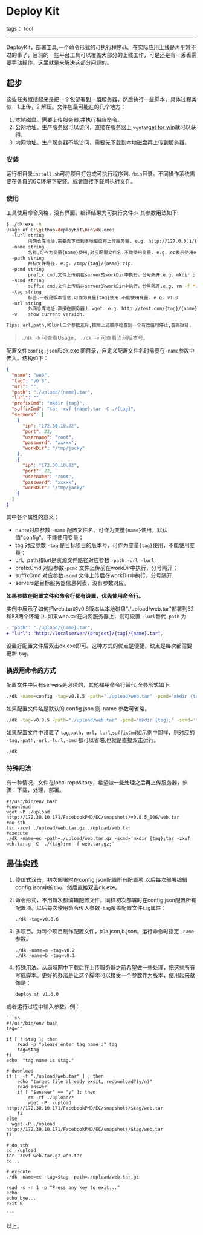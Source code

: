 # Deploy Kit 

tags： tool

---
DeployKit，部署工具,一个命令形式的可执行程序`dk`。在实际应用上线是再平常不过的事了，目前的一些平台工具可以覆盖大部分的上线工作，可是还是有一丢丢需要手动操作，这里就是来解决这部分问题的。

## 起步
这些任务概括起来是把一个包部署到一组服务器，然后执行一些脚本，具体过程类似：1.上传，2 解压。文件包最可能在的几个地方：

1. 本地磁盘。需要上传服务器.并执行相应命令。
2. 公网地址。生产服务器可以访问，直接在服务器上 `wget`[wget for win][1]就可以获得。
3. 内网地址。生产服务器不能访问，需要先下载到本地磁盘再上传到服务器。

### 安装
运行根目录`install.sh`可将项目打包成可执行程序到`./bin`目录。不同操作系统需要在各自的GO环境下安装。或者直接下载可执行文件。

### 使用

工具使用命令风格，没有界面。编译结果为可执行文件`dk` 其参数用法如下:

```sh
$ ./dk.exe -h
Usage of E:\github\deployKit\bin\dk.exe:
  -lurl string
        内网仓库地址,需要先下载到本地磁盘再上传服务器. e.g. http://127.0.0.1/{tag}/{name}.zip.
  -name string
        名称,可作为变量{name}使用,对应配置文件名.不能使用变量. e.g. ec表示使用ec.json. (default "config")
  -path string
        目标文件路径. e.g. /tmp/{tag}/{name}.zip.
  -pcmd string
        prefix cmd,文件上传前在server的workDir中执行，分号隔开.e.g. mkdir p
  -scmd string
        suffix cmd,文件上传后在server的workDir中执行，分号隔开.e.g. rm -f *.zip
  -tag string
        标签.一般是版本信息,可作为变量{tag}使用.不能使用变量. e.g. v1.0
  -url string
        外网仓库地址.直接在服务器上 wget. e.g. http://test.com/{tag}/{name}.zip.
  -v    show current version.

Tips: url,path,和lurl三个参数互斥,按照上述顺序检查到一个有效值时停止,否则报错.

```
> `./dk -h` 可查看Usage。
`./dk -v` 可查看当前版本号。

配置文件`config.json`和dk.exe 同目录，自定义配置文件名时需要在`-name`参数中传入。结构如下：

```json
{
  "name": "web",
  "tag": "v0.8",
  "url": "",
  "path": "./upload/{name}.tar",
  "lurl": "",
  "prefixCmd": "mkdir {tag}",
  "suffixCmd": "tar -xvf {name}.tar -C ./{tag}",
  "servers": [
    {
      "ip": "172.30.10.82",
      "port": 22,
      "username": "root",
      "password": "xxxxx",
      "workDir": "/tmp/jacky"
    },
    {
      "ip": "172.30.10.83",
      "port": 22,
      "username": "root",
      "password": "xxxxx",
      "workDir": "/tmp/jacky"
    }
  ]
}
```

其中各个属性的意义：

- name对应参数 `-name` 配置文件名。可作为变量`{name}`使用，默认值"config"。不能使用变量；
- tag 对应参数 `-tag` 是目标项目的版本号，可作为变量`{tag}`使用，不能使用变量；
- url、path和lurl是资源文件路径对应参数 `-path -url -lurl`;
- prefixCmd 对应参数`-pcmd` 文件上传前在workDir中执行，分号隔开；
- suffixCmd 对应参数`-scmd` 文件上传后在workDir中执行，分号隔开.
- servers是目标服务器信息列表，没有参数对应。

**如果参数在配置文件和命令行都有设置，优先使用命令行。**

实例中展示了如何把web.tar的v0.8版本从本地磁盘"./upload/web.tar"部署到82和83两个环境中.
如果web.tar在内网服务器上，则可设置 `-lurl`替代`-path` 为 

```diff
- "path": "./upload/{name}.tar",
+ "lurl": "http://localserver/{project}/{tag}/{name}.tar",
```
设置好配置文件后双击dk.exe即可。这种方式的优点是便捷，缺点是每次都需要更新 `tag`。

### 换做用命令的方式
配置文件中只有servers是必须的，其他都用命令行替代,全参形式如下:

```sh
./dk -name=config -tag=v0.8.5 -path="./upload/web.tar" -pcmd='mkdir {tag};' -scmd='tar -xvf web.tar -C ./{tag}'
```
如果配置文件名是默认的 config.json 则-name 参数可省略。
```sh
./dk -tag=v0.8.5 -path="./upload/web.tar" -pcmd='mkdir {tag};' -scmd='tar -xvf web.tar -C ./{tag}'
```
如果配置文件中设置了 `tag`,`path`，`url`，`lurl`,`suffixCmd`如示例中那样，则对应的 `-tag,-path,-url,-lurl,-cmd` 都可以省略,也就是直接双击运行。
```sh
./dk
```


### 特殊用法
有一种情况，文件在local repository，希望做一些处理之后再上传服务器，步骤：下载，处理，部署。

```shell
#!/usr/bin/env bash
#download
wget -P ./upload http://172.30.10.171/FacebookPMD/EC/snapshots/v0.8.5_006/web.tar
#do sth
tar -zcvf ./upload/web.tar.gz ./upload/web.tar
#execute
./dk -name=ec -path=./upload/web.tar.gz -scmd='mkdir {tag};tar -zxvf web.tar.g -C  ./{tag};rm -f web.tar.gz;'
```

## 最佳实践
1. 傻瓜式双击。初次部署时在config.json配置所有配置项,以后每次部署编辑config.json中的`tag`，然后直接双击dk.exe。
2. 命令形式，不用每次都编辑配置文件。同样初次部署时在config.json配置所有配置项。以后每次使用命令传入参数`-tag`覆盖配置文件`tag`属性：

    ```shell
    ./dk -tag=v0.8.6
    ```
3. 多项目。为每个项目制作配置文件，如a.json,b.json。运行命令时指定 `-name`参数。

    ```shell
    ./dk -name=a -tag=v0.2
    ./dk -name=b -tag=v0.1
    ```

3. 特殊用法。从局域网中下载后在上传服务器之前希望做一些处理，把这些所有写成脚本。更好的办法是让这个脚本可以接受一个参数作为版本，使用起来就像是：

    ```sh
    deploy.sh v1.0.0
    ```
或者运行过程中输入参数。例：

    ```sh
    #!/usr/bin/env bash
    tag=""
    
    if [ ! $tag ]; then
    	read -p "please enter tag name :" tag
    	tag=$tag
    fi
    echo  "tag name is $tag."
    
    # dwonload
    if [  -f "./upload/web.tar" ] ; then
    	echo "target file already exsit, redownload?(y/n)"
    	read answer
    	if [ "$answer" == "y" ]; then
    	    rm -rf ./upload/*
            wget -P ./upload http://172.30.10.171/FacebookPMD/EC/snapshots/$tag/web.tar
    	fi
    else
      wget -P ./upload http://172.30.10.171/FacebookPMD/EC/snapshots/$tag/web.tar
    fi
    
    # do sth
    cd ./upload
    tar -zcvf web.tar.gz web.tar
    cd ..
    
    # execute
    ./dk -name=ec -tag=$tag -path=./upload/web.tar.gz
    
    read -s -n 1 -p "Press any key to exit..."
    echo
    echo bye...
    exit 0
    
    ```
        
以上。


  [1]: https://eternallybored.org/misc/wget/